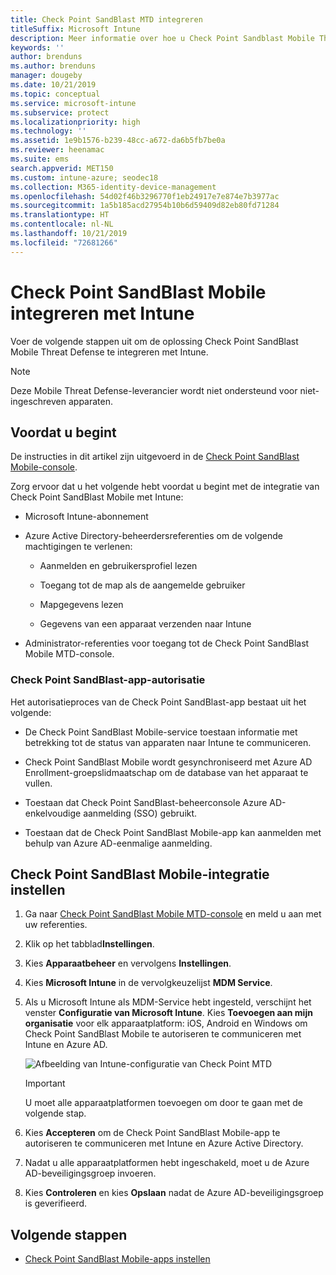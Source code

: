 ```yaml
---
title: Check Point SandBlast MTD integreren
titleSuffix: Microsoft Intune
description: Meer informatie over hoe u Check Point Sandblast Mobile Threat Defense (MTD) instelt met Intune om toegang tot uw bedrijfsbronnen met mobiele apparaten te beheren.
keywords: ''
author: brenduns
ms.author: brenduns
manager: dougeby
ms.date: 10/21/2019
ms.topic: conceptual
ms.service: microsoft-intune
ms.subservice: protect
ms.localizationpriority: high
ms.technology: ''
ms.assetid: 1e9b1576-b239-48cc-a672-da6b5fb7be0a
ms.reviewer: heenamac
ms.suite: ems
search.appverid: MET150
ms.custom: intune-azure; seodec18
ms.collection: M365-identity-device-management
ms.openlocfilehash: 54d02f46b3296770f1eb24917e7e874e7b3977ac
ms.sourcegitcommit: 1a5b185acd27954b10b6d59409d82eb80fd71284
ms.translationtype: HT
ms.contentlocale: nl-NL
ms.lasthandoff: 10/21/2019
ms.locfileid: "72681266"
---
```

# <a name="integrate-check-point-sandblast-mobile-with-intune"></a>Check Point SandBlast Mobile integreren met Intune

Voer de volgende stappen uit om de oplossing Check Point SandBlast Mobile Threat Defense te integreren met Intune.

> [!NOTE]
> Deze Mobile Threat Defense-leverancier wordt niet ondersteund voor niet-ingeschreven apparaten.

## <a name="before-you-begin"></a>Voordat u begint

De instructies in dit artikel zijn uitgevoerd in de [Check Point SandBlast Mobile-console](https://intune-4.eu1.locsec.net/). 

Zorg ervoor dat u het volgende hebt voordat u begint met de integratie van Check Point SandBlast Mobile met Intune:

- Microsoft Intune-abonnement

- Azure Active Directory-beheerdersreferenties om de volgende machtigingen te verlenen:

  - Aanmelden en gebruikersprofiel lezen

  - Toegang tot de map als de aangemelde gebruiker

  - Mapgegevens lezen

  - Gegevens van een apparaat verzenden naar Intune

- Administrator-referenties voor toegang tot de Check Point SandBlast Mobile MTD-console.

### <a name="check-point-sandblast-app-authorization"></a>Check Point SandBlast-app-autorisatie

Het autorisatieproces van de Check Point SandBlast-app bestaat uit het volgende:

- De Check Point SandBlast Mobile-service toestaan informatie met betrekking tot de status van apparaten naar Intune te communiceren.

- Check Point SandBlast Mobile wordt gesynchroniseerd met Azure AD Enrollment-groepslidmaatschap om de database van het apparaat te vullen.

- Toestaan dat Check Point SandBlast-beheerconsole Azure AD-enkelvoudige aanmelding (SSO) gebruikt.

- Toestaan dat de Check Point SandBlast Mobile-app kan aanmelden met behulp van Azure AD-eenmalige aanmelding.

## <a name="to-set-up-check-point-sandblast-mobile-integration"></a>Check Point SandBlast Mobile-integratie instellen

1. Ga naar [Check Point SandBlast Mobile MTD-console](https://intune-4.eu1.locsec.net/) en meld u aan met uw referenties.

2. Klik op het tabblad**Instellingen**.

3. Kies **Apparaatbeheer** en vervolgens **Instellingen**.

4. Kies **Microsoft Intune** in de vervolgkeuzelijst **MDM Service**.

5. Als u Microsoft Intune als MDM-Service hebt ingesteld, verschijnt het venster **Configuratie van Microsoft Intune**. Kies **Toevoegen aan mijn organisatie** voor elk apparaatplatform: iOS, Android en Windows om Check Point SandBlast Mobile te autoriseren te communiceren met Intune en Azure AD.

    ![Afbeelding van Intune-configuratie van Check Point MTD](./media/checkpoint-sandblast-mobile-mtd-connector-integration/checkpoint-MTD-1.PNG)

    > [!IMPORTANT]
    > U moet alle apparaatplatformen toevoegen om door te gaan met de volgende stap.

6. Kies **Accepteren** om de Check Point SandBlast Mobile-app te autoriseren te communiceren met Intune en Azure Active Directory.

7. Nadat u alle apparaatplatformen hebt ingeschakeld, moet u de Azure AD-beveiligingsgroep invoeren.

8. Kies **Controleren** en kies **Opslaan** nadat de Azure AD-beveiligingsgroep is geverifieerd.

## <a name="next-steps"></a>Volgende stappen

- [Check Point SandBlast Mobile-apps instellen](mtd-apps-ios-app-configuration-policy-add-assign.md)
